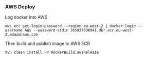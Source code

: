 
### AWS Deploy

Log docker into AWS 

`aws ecr get-login-password --region eu-west-2 | docker login --username AWS --password-stdin 365027538941.dkr.ecr.eu-west-2.amazonaws.com`

Then build and publish image to AWS ECR

`mvn clean install -P dockerBuild,awsRelease`

